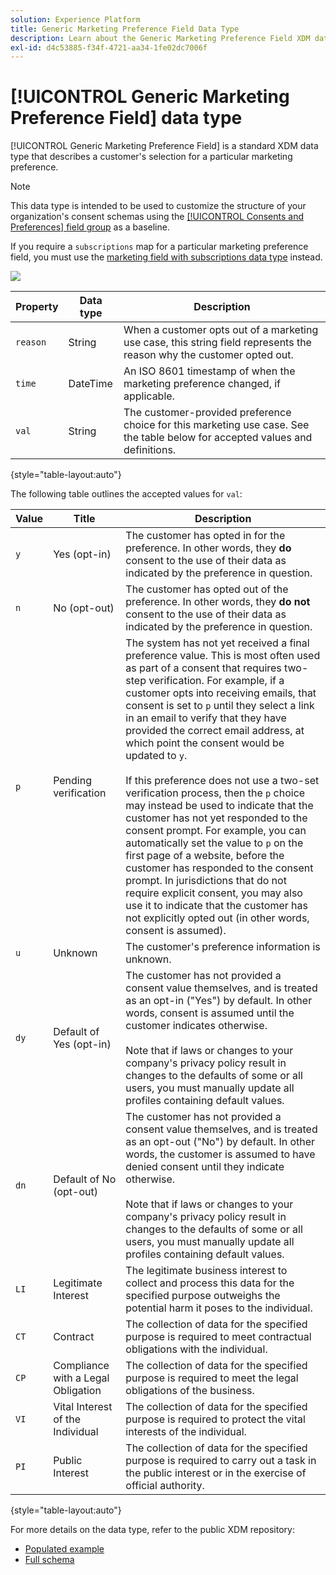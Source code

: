 ```yaml
---
solution: Experience Platform
title: Generic Marketing Preference Field Data Type
description: Learn about the Generic Marketing Preference Field XDM data type.
exl-id: d4c53885-f34f-4721-aa34-1fe02dc7006f
---
```

# [!UICONTROL Generic Marketing Preference Field] data type

[!UICONTROL Generic Marketing Preference Field] is a standard XDM data type that describes a customer's selection for a particular marketing preference.

>[!NOTE]
>
>This data type is intended to be used to customize the structure of your organization's consent schemas using the [[!UICONTROL Consents and Preferences] field group](../field-groups/profile/consents.md) as a baseline.
>
>If you require a `subscriptions` map for a particular marketing preference field, you must use the [marketing field with subscriptions data type](./marketing-field-subscriptions.md) instead.

![](../images/data-types/marketing-field.png)

| Property | Data type | Description |
| --- | --- | --- |
| `reason` | String | When a customer opts out of a marketing use case, this string field represents the reason why the customer opted out. |
| `time` | DateTime | An ISO 8601 timestamp of when the marketing preference changed, if applicable. |
| `val` | String | The customer-provided preference choice for this marketing use case. See the table below for accepted values and definitions. |

{style="table-layout:auto"}

The following table outlines the accepted values for `val`:

| Value | Title|  Description |
| --- | --- | --- |
| `y` | Yes (opt-in) | The customer has opted in for the preference. In other words, they **do** consent to the use of their data as indicated by the preference in question. |
| `n` | No (opt-out) | The customer has opted out of the preference. In other words, they **do not** consent to the use of their data as indicated by the preference in question. |
| `p` | Pending verification  | The system has not yet received a final preference value. This is most often used as part of a consent that requires two-step verification. For example, if a customer opts into receiving emails, that consent is set to `p` until they select a link in an email to verify that they have provided the correct email address, at which point the consent would be updated to `y`.<br><br>If this preference does not use a two-set verification process, then the `p` choice may instead be used to indicate that the customer has not yet responded to the consent prompt. For example, you can automatically set the value to `p` on the first page of a website, before the customer has responded to the consent prompt. In jurisdictions that do not require explicit consent, you may also use it to indicate that the customer has not explicitly opted out (in other words, consent is assumed). |
| `u` | Unknown | The customer's preference information is unknown. |
| `dy` | Default of Yes (opt-in) | The customer has not provided a consent value themselves, and is treated as an opt-in ("Yes") by default. In other words, consent is assumed until the customer indicates otherwise.<br><br>Note that if laws or changes to your company's privacy policy result in changes to the defaults of some or all users, you must manually update all profiles containing default values. |
| `dn` | Default of No (opt-out) | The customer has not provided a consent value themselves, and is treated as an opt-out ("No") by default. In other words, the customer is assumed to have denied consent until they indicate otherwise.<br><br>Note that if laws or changes to your company's privacy policy result in changes to the defaults of some or all users, you must manually update all profiles containing default values. |
| `LI` | Legitimate Interest | The legitimate business interest to collect and process this data for the specified purpose outweighs the potential harm it poses to the individual. |
| `CT` | Contract | The collection of data for the specified purpose is required to meet contractual obligations with the individual. |
| `CP` | Compliance with a Legal Obligation | The collection of data for the specified purpose is required to meet the legal obligations of the business. |
| `VI` | Vital Interest of the Individual | The collection of data for the specified purpose is required to protect the vital interests of the individual. |
| `PI` | Public Interest | The collection of data for the specified purpose is required to carry out a task in the public interest or in the exercise of official authority. |

{style="table-layout:auto"}

For more details on the data type, refer to the public XDM repository:

* [Populated example](https://github.com/adobe/xdm/blob/master/components/datatypes/consent/marketing-field-basic.example.1.json)
* [Full schema](https://github.com/adobe/xdm/blob/master/components/datatypes/consent/marketing-field-basic.schema.json)
